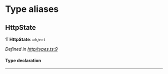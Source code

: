 

# Type aliases

<a id="httpstate"></a>

##  HttpState

**Ƭ HttpState**: *`object`*

*Defined in [http/types.ts:9](https://github.com/polkadot-js/api/blob/edfd625/packages/rpc-provider/src/http/types.ts#L9)*

#### Type declaration

___

